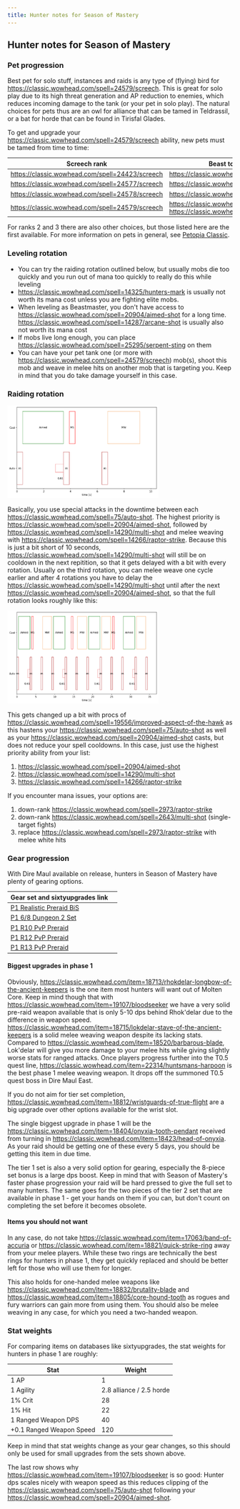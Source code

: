 ```yaml
---
title: Hunter notes for Season of Mastery
---
```

## Hunter notes for Season of Mastery

### Pet progression

Best pet for solo stuff, instances and raids is any type of (flying) bird for https://classic.wowhead.com/spell=24579/screech. This is great for solo play due to its high threat generation and AP reduction to enemies, which reduces incoming damage to the tank (or your pet in solo play). The natural choices for pets thus are an owl for alliance that can be tamed in Teldrassil, or a bat for horde that can be found in Tirisfal Glades.

To get and upgrade your https://classic.wowhead.com/spell=24579/screech ability, new pets must be tamed from time to time:

| Screech rank                                    | Beast to tame                                                |
| ----------------------------------------------- | ------------------------------------------------------------ |
| https://classic.wowhead.com/spell=24423/screech | https://classic.wowhead.com/npc=154                          |
| https://classic.wowhead.com/spell=24577/screech | https://classic.wowhead.com/npc=4158                         |
| https://classic.wowhead.com/spell=24578/screech | https://classic.wowhead.com/npc=7097                         |
| https://classic.wowhead.com/spell=24579/screech | https://classic.wowhead.com/npc=8602, https://classic.wowhead.com/npc=7456 |

For ranks 2 and 3 there are also other choices, but those listed here are the first available. For more information on pets in general, see [Petopia Classic](https://www.wow-petopia.com/classic/).

### Leveling rotation

- You can try the raiding rotation outlined below, but usually mobs die too quickly and you run out of mana too quickly to really do this while leveling
- https://classic.wowhead.com/spell=14325/hunters-mark is usually not worth its mana cost unless you are fighting elite mobs.
- When leveling as Beastmaster, you don't have access to https://classic.wowhead.com/spell=20904/aimed-shot for a long time. https://classic.wowhead.com/spell=14287/arcane-shot is usually also not worth its mana cost
- If mobs live long enough, you can place https://classic.wowhead.com/spell=25295/serpent-sting on them
- You can have your pet tank one (or more with https://classic.wowhead.com/spell=24579/screech) mob(s), shoot this mob and weave in melee hits on another mob that is targeting you. Keep in mind that you do take damage yourself in this case.

### Raiding rotation

<img src="mw-simple.png" alt="Simple raiding rotation" style="zoom:33%;" />

Basically, you use special attacks in the downtime between each https://classic.wowhead.com/spell=75/auto-shot. The highest priority is https://classic.wowhead.com/spell=20904/aimed-shot, followed by https://classic.wowhead.com/spell=14290/multi-shot and melee weaving with https://classic.wowhead.com/spell=14266/raptor-strike. Because this is just a bit short of 10 seconds, https://classic.wowhead.com/spell=14290/multi-shot will still be on cooldown in the next repitition, so that it gets delayed with a bit with every rotation. Usually on the third rotation, you can melee weave one cycle earlier and after 4 rotations you have to delay the https://classic.wowhead.com/spell=14290/multi-shot until after the next https://classic.wowhead.com/spell=20904/aimed-shot, so that the full rotation looks roughly like this:

<img src="mw-rotation.png" alt="4 rotation cycles with Multi-Shot delay" style="zoom:33%;" />

This gets changed up a bit with procs of https://classic.wowhead.com/spell=19556/improved-aspect-of-the-hawk as this hastens your https://classic.wowhead.com/spell=75/auto-shot as well as your https://classic.wowhead.com/spell=20904/aimed-shot casts, but does not reduce your spell cooldowns. In this case, just use the highest priority ability from your list:

1. https://classic.wowhead.com/spell=20904/aimed-shot
2. https://classic.wowhead.com/spell=14290/multi-shot
3. https://classic.wowhead.com/spell=14266/raptor-strike

If you encounter mana issues, your options are:

1. down-rank https://classic.wowhead.com/spell=2973/raptor-strike
2. down-rank https://classic.wowhead.com/spell=2643/multi-shot (single-target fights)
3. replace https://classic.wowhead.com/spell=2973/raptor-strike with melee white hits

### Gear progression

With Dire Maul available on release, hunters in Season of Mastery have plenty of gearing options.

| Gear set and sixtyupgrades link                              |      |
| ------------------------------------------------------------ | ---- |
| [P1 Realistic Preraid BiS](https://sixtyupgrades.com/set/mjj8hc9mkaCKVVMzBSGDB) |      |
| [P1 6/8 Dungeon 2 Set](https://sixtyupgrades.com/set/uhYzivnfyBpUm4zFKMiCFk) |      |
| [P1 R10 PvP Preraid](https://sixtyupgrades.com/set/uixQvZAw1U937rDKrYA6xi) |      |
| [P1 R12 PvP Preraid](https://sixtyupgrades.com/set/6fXmr9wMNrR9La9p4PTCZN) |      |
| [P1 R13 PvP Preraid](https://sixtyupgrades.com/set/rNHFMjMLHYxNCxFGLjrZsc) |      |

#### Biggest upgrades in phase 1

Obviously, https://classic.wowhead.com/item=18713/rhokdelar-longbow-of-the-ancient-keepers is the one item most hunters will want out of Molten Core. Keep in mind though that with https://classic.wowhead.com/item=19107/bloodseeker we have a very solid pre-raid weapon available that is only 5-10 dps behind Rhok'delar due to the difference in weapon speed. https://classic.wowhead.com/item=18715/lokdelar-stave-of-the-ancient-keepers is a solid melee weaving weapon despite its lacking stats. Compared to https://classic.wowhead.com/item=18520/barbarous-blade, Lok'delar will give you more damage to your melee hits while giving slightly worse stats for ranged attacks. Once players progress further into the T0.5 quest line, https://classic.wowhead.com/item=22314/huntsmans-harpoon is the best phase 1 melee weaving weapon. It drops off the summoned T0.5 quest boss in Dire Maul East.

If you do not aim for tier set completion, https://classic.wowhead.com/item=18812/wristguards-of-true-flight are a big upgrade over other options available for the wrist slot.

The single biggest upgrade in phase 1 will be the https://classic.wowhead.com/item=18404/onyxia-tooth-pendant received from turning in https://classic.wowhead.com/item=18423/head-of-onyxia. As your raid should be getting one of these every 5 days, you should be getting this item in due time.

The tier 1 set is also a very solid option for gearing, especially the 8-piece set bonus is a large dps boost. Keep in mind that with Season of Mastery's faster phase progression your raid will be hard pressed to give the full set to many hunters. The same goes for the two pieces of the tier 2 set that are available in phase 1 - get your hands on them if you can, but don't count on completing the set before it becomes obsolete.

#### Items you should not want

In any case, do not take https://classic.wowhead.com/item=17063/band-of-accuria or https://classic.wowhead.com/item=18821/quick-strike-ring away from your melee players. While these two rings are technically the best rings for hunters in phase 1, they get quickly replaced and should be better left for those who will use them for longer.

This also holds for one-handed melee weapons like https://classic.wowhead.com/item=18832/brutality-blade and https://classic.wowhead.com/item=18805/core-hound-tooth as rogues and fury warriors can gain more from using them. You should also be melee weaving in any case, for which you need a two-handed weapon.

### Stat weights

For comparing items on databases like sixtyupgrades, the stat weights for hunters in phase 1 are roughly:

| Stat                     | Weight                   |
| ------------------------ | ------------------------ |
| 1 AP                     | 1                        |
| 1 Agility                | 2.8 alliance / 2.5 horde |
| 1% Crit                  | 28                       |
| 1% Hit                   | 22                       |
| 1 Ranged Weapon DPS      | 40                       |
| +0.1 Ranged Weapon Speed | 120                      |

Keep in mind that stat weights change as your gear changes, so this should only be used for small upgrades from the sets shown above.

The last row shows why https://classic.wowhead.com/item=19107/bloodseeker is so good: Hunter dps scales nicely with weapon speed as this reduces clipping of the https://classic.wowhead.com/spell=75/auto-shot following your https://classic.wowhead.com/spell=20904/aimed-shot.